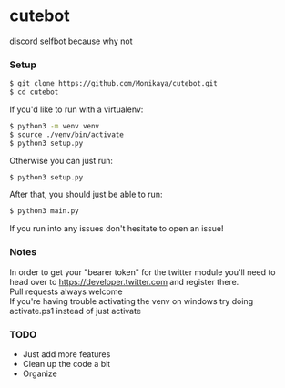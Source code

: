 # cutebot
 discord selfbot because why not

### Setup
```bash
$ git clone https://github.com/Monikaya/cutebot.git
$ cd cutebot
```
If you'd like to run with a virtualenv:
```bash
$ python3 -m venv venv
$ source ./venv/bin/activate
$ python3 setup.py
```
Otherwise you can just run:
```bash
$ python3 setup.py
```

After that, you should just be able to run:
```bash
$ python3 main.py
```
If you run into any issues don't hesitate to open an issue!

### Notes
In order to get your "bearer token" for the twitter module you'll need to head over to https://developer.twitter.com and register there.
<br>
Pull requests always welcome
<br>
If you're having trouble activating the venv on windows try doing activate.ps1 instead of just activate

### TODO
- Just add more features
- Clean up the code a bit
- Organize
